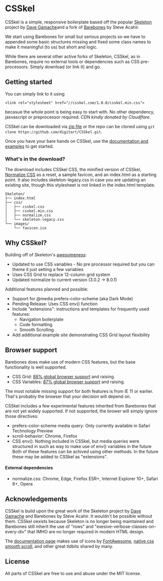 # CSSkel
CSSkel is a simple, responsive boilerplate based off the popular [Skeleton](http://getskeleton.com) project by [Dave Gamache](https://twitter.com/dhg)and a fork of [Barebones](https://acahir.github.io/Barebones/) by Steve Acahir.

We start using Barebones for small but serious projects so we have to appended some basic structures missing and fixed some class names to make it meaningful (to us) but short and logic.

While there are several other active forks of Skeleton, CSSkel, as in Barebones, require no external tools or dependencies such as CSS pre-processors. Simply download (or link it) and go.

## Getting started

You can simply link to it using
```
<link rel="stylesheet" href="//csskel.com/1.0.0/csskel.min.css">
```
becasue the whole point is being easy to start with. No other dependency, jasvascript or preprocessor required. *CDN kindly donated by Cloudflare*.

CSSkel can be downloaded via [zip file](https://github.com/digitart/CSSkel/archive/master.zip) or the repo can be cloned using `git clone https://github.com/digitart/CSSkel.git`.

Once you have your bare hands on CSSkel, use the [documentation and examples](https://digitart.github.io/CSSkel/) to get started.


### What's in the download?

The download includes CSSkel CSS, the minified version of CSSkel, [Normalize CSS](https://github.com/necolas/normalize.css/) as a reset, a sample favicon, and an index.html as a starting point. It also includes skeleton-legacy.css in case you are updating an existing site, though this stylesheet is not linked in the index.html template.

```
Skeleton/
├── index.html
├── css/
│   ├── csskel.css
│   ├── csskel.min.css
│   ├── normalize.css
│   └── skeleton-legacy.css
└── images/
    └── favicon.ico

```

## Why CSSkel?

Building off of Skeleton's [awesomeness](https://github.com/dhg/Skeleton#why-its-awesome):
- Updated to use CSS variables - No pre processor required but you can theme it just setting a few variables
- Uses CSS Grid to replace 12-column grid system
- Updated normalize to current version (3.0.2 -> 8.0.1)

Additional features planned and possible:
- Support for @media prefers-color-scheme (aka Dark Mode)
- Pending Release: Uses CSS env() function
- Include "extensions": instructions and templates for frequently used features:
    - Navigation boilerplate
    - Code formatting
    - Smooth Scrolling
- Add additional example site demonstrating CSS Grid layout flexibility
    


## Browser support

Barebones does make use of modern CSS features, but the base functionality is well supported.

- CSS Grid: [88% global browser support](https://caniuse.com/#feat=css-grid) and raising.
- CSS Variables: [87% global browser support](https://caniuse.com/#feat=css-variables) and raising.

The most notable missing support for both features is from IE 11 or earlier. That's probably the browser that your decision will depend on.

CSSkel includes a few experimental features inherited from Barebones that are not yet widely supported. If not supported, the brower will simply ignore those directives:
- prefers-color-scheme media query: Only currently available in Safari Technology Preview
- scroll-behavior: Chrome, Firefox
- CSS env(): Nothing included in CSSkel, but media queries were structured in such as way to make use of env() variables in the future
Both of these features can be achived using other methods. In the future these may be added to CSSkel as "extensions".

#### External dependencies

- normalize.css: Chrome, Edge, Firefox ESR+, Internet Explorer 10+, Safari 8+, Opera


## Acknowledgements

CSSkel is build upon the great work of the Skeleton project by [Dave Gamache](https://twitter.com/dhg) and Barebones by Steve Acahir. It wouldn't be possible without them. CSSkel oexists because Skeleton is no longer being maintained and Barebones still inherit the use of "rows" and "exesive-verbose-classes-on-every-div" that IMHO are no longer required in modern HTML design.

The [documentation page](https://csskel.com/) makes use of icons by [FontAwesome](https://fontawesome.com), [native css smooth scroll](https://developer.mozilla.org/en-US/docs/Web/CSS/scroll-behavior), and other great tidbits shared by many.


## License

All parts of CSSkel are free to use and abuse under the MIT license.


